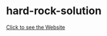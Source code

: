 # hard-rock-solution
<a href = "https://adityachowdhury2.github.io/hard-rock/">Click to see the Website</a>